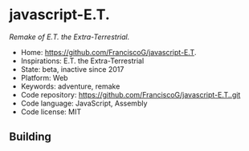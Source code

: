 # javascript-E.T.

_Remake of E.T. the Extra-Terrestrial._

- Home: https://github.com/FranciscoG/javascript-E.T.
- Inspirations: E.T. the Extra-Terrestrial
- State: beta, inactive since 2017
- Platform: Web
- Keywords: adventure, remake
- Code repository: https://github.com/FranciscoG/javascript-E.T..git
- Code language: JavaScript, Assembly
- Code license: MIT

## Building
